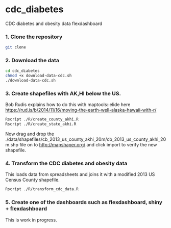 # cdc_diabetes  
CDC diabetes and obesity data flexdashboard

### 1. Clone the repository  
```bash
git clone 
```
### 2. Download the data  
```bash
cd cdc_diabetes
chmod +x download-data-cdc.sh  
./download-data-cdc.sh
```
### 3. Create shapefiles with AK,HI below the US.
Bob Rudis explains how to do this with maptools::elide here  
https://rud.is/b/2014/11/16/moving-the-earth-well-alaska-hawaii-with-r/  
```bash
Rscript ./R/create_county_akhi.R
Rscript ./R/create_state_akhi.R
```
Now drag and drop the ./data/shapefiles/cb_2013_us_county_akhi_20m/cb_2013_us_county_akhi_20m.shp file on to http://mapshaper.org/ and click import to verify the new shapefile.  

### 4. Transform the CDC diabetes and obesity data
This loads data from spreadsheets and joins it with a modified 2013 US Census County shapefile.  
```bash
Rscript ./R/transform_cdc_data.R
```
### 5. Create one of the dashboards such as flexdashboard, shiny + flexdashboard
This is work in progress.
